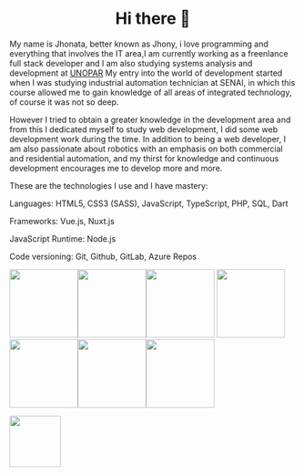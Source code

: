 <h1 align="center">
    Hi there 👋 
</h1>


My name is Jhonata, better known as Jhony, i love programming and everything that involves the IT area,I am currently working as a freenlance full stack developer and I am also studying systems analysis and development at [UNOPAR](http://unopar.br/) My entry into the world of development started when I was studying industrial automation technician at SENAI, in which this course allowed me to gain knowledge of all areas of integrated technology, of course it was not so deep. 

However I tried to obtain a greater knowledge in the development area and from this I dedicated myself to study web development, I did some web development work during the time. In addition to being a web developer, I am also passionate about robotics with an emphasis on both commercial and residential automation, and my thirst for knowledge and continuous development encourages me to develop more and more.

These are the technologies I use and I have mastery:

Languages: HTML5, CSS3 (SASS), JavaScript, TypeScript, PHP, SQL, Dart

Frameworks: Vue.js, Nuxt.js

JavaScript Runtime: Node.js

Code versioning: Git, Github, GitLab, Azure Repos

<a href="https://twitter.com/JhonyAraujoDev"><img src="https://img1.gratispng.com/20180821/vvu/kisspng-computer-icons-social-media-business-turner-s-fine-polynom-ai-powered-customer-service-5b7caab063df60.7440106515348968164091.jpg" height="120px" width="120px" /></a><a href="https://www.linkedin.com/in/jhonatavinicius2488/"><img src="https://img1.gratispng.com/20180320/aqe/kisspng-linkedin-logo-computer-icons-business-symbol-linkedin-icon-5ab1765616c913.9690645915215796060933.jpgg" height="120px" width="120px" /></a><a href="https://join.skype.com/invite/v9azzgZrhpWh"><img src="https://e7.pngegg.com/pngimages/499/32/png-clipart-overwatch-skype-belt-videotelephony-email-skype-logo-blue-telephone-call.png" height="120px" width="120px" /></a>
<a href="https://www.facebook.com/jhony.araujo.dev/"><img src="https://i1.wp.com/www.multarte.com.br/wp-content/uploads/2019/03/logo-facebook-png.png?fit=696%2C696&ssl=1" height="120px" width="120px" /></a><a href="https://www.instagram.com/jhony_araujo.dev/"><img src="https://i.pinimg.com/originals/42/91/0a/42910aa66650d28fdd7a13ed63d29c66.jpg" height="120px" width="120px" /></a><a href="https://api.whatsapp.com/send?phone=5581983708177"><img src="https://img2.freepng.ru/20180619/lfp/kisspng-whatsapp-logo-logo-whatsapp-5b296eb7b606c6.2849600615294419757456.jpg" height="120px" width="120px" /></a><a href="https://www.behance.net/jhonyaraujo"><img src="https://img2.gratispng.com/20180518/lfh/kisspng-behance-computer-icons-logo-5aff7a57eb1125.8831925115266924399629.jpg" height="120px" width="120px" /></a>


<a href="https://pt-br.reactjs.org/"><img src="https://www.jhonyaraujo.com.br/_nuxt/img/d69f331.webp" height="90px" width="90px" /></a>





